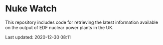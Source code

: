 # Nuke Watch

This repository includes code for retrieving the latest information available on the output of EDF nuclear power plants in the UK.

Last updated: 2020-12-30 08:11
